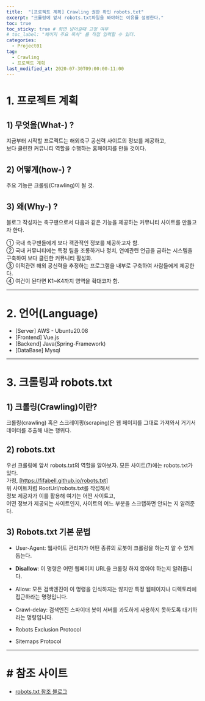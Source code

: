 ```yaml
---
title:  "[프로젝트 계획] Crawling 권한 확인 robots.txt"
excerpt: "크롤링에 앞서 robots.txt파일을 봐야하는 이유를 설명한다."
toc: true
toc_sticky: true # 화면 넘어갈때 고정 여부
# toc_label: "페이지 주요 목차" 를 직접 입력할 수 있다.
categories:
  - Project01
tag:
  - Crawling
  - 프로젝트 계획
last_modified_at: 2020-07-30T09:00:00-11:00
---
```


# 1. 프로젝트 계획

## 1) 무엇을(What-) ?

지금부터 시작할 프로젝트는 해외축구 공신력 사이트의 정보를 제공하고,<br>
보다 클린한 커뮤니티 역할을 수행하는 홈페이지를 만들 것이다.

## 2) 어떻게(how-) ?

주요 기능은 크롤링(Crawling)이 될 것. 

## 3) 왜(Why-) ?

블로그 작성자는 축구팬으로서 다음과 같은 기능을 제공하는 커뮤니티 사이트를 만들고자 한다.<br>

① 국내 축구팬들에게 보다 객관적인 정보를 제공하고자 함.<br>
② 국내 커뮤니티에는 특정 팀을 조롱하거나 정치, 연예관련 언급을 금하는 시스템을 구축하여 보다 클린한 커뮤니티 활성화.<br>
③ 이적관련 해외 공신력을 추정하는 프로그램을 내부로 구축하여 사람들에게 제공한다.<br>
④ 여건이 된다면 K1~K4까지 영역을 확대코자 함.

---

# 2. 언어(Language)

- [Server] AWS - Ubuntu20.08
- [Frontend] Vue.js
- [Backend] Java(Spring-Framework)
- [DataBase] Mysql

---

# 3. 크롤링과 robots.txt

## 1) 크롤링(Crawling)이란?<br>

크롤링(crawling) 혹은 스크레이핑(scraping)은 웹 페이지를 그대로 가져와서 거기서 데이터를 추출해 내는 행위다.

## 2) robots.txt

우선 크롤링에 앞서 robots.txt의 역할을 알아보자.
모든 사이트(?)에는 robots.txt가 있다.<br>
가령, [https://fifabell.github.io/robots.txt]<br> 
위 사이트처럼 RootUrl/robots.txt를 작성해서<br>
정보 제공자가 이를 활용해 여기는 어떤 사이트고, <br>
어떤 정보가 제공되는 사이트인지, 사이트의 어느 부분을 스크랩하면 안되는 지 알려준다.

## 3) Robots.txt 기본 문법

- User-Agent: 웹사이트 관리자가 어떤 종류의 로봇이 크롤링을 하는지 알 수 있게 돕는다.

- **Disallow**: 이 명령은 어떤 웹페이지 URL을 크롤링 하지 않아야 하는지 알려줍니다.

- Allow: 모든 검색엔진이 이 명령을 인식하지는 않지만 특정 웹페이지나 디렉토리에 접근하라는 명령입니다.

- Crawl-delay: 검색엔진 스파이더 봇이 서버를 과도하게 사용하지 못하도록 대기하라는 명령입니다.

- Robots Exclusion Protocol

- Sitemaps Protocol

---


# # 참조 사이트

- [robots.txt 참조 블로그](https://limelightkr.co.kr/robots-txt-그게-뭐죠/)